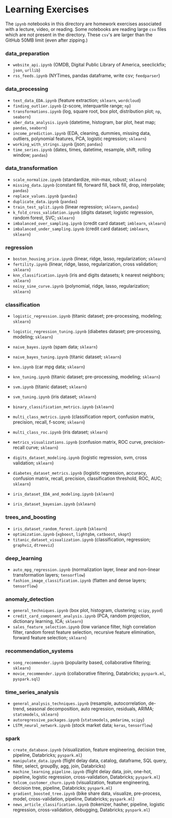 # Learning Exercises
The `ipynb` notebooks in this directory are homework exercises associated with a lecture, video, or reading. Some notebooks are reading large `csv` files which are not present in the directory. These `csv`'s are larger than the GitHub 50MB limit (even after zipping.)

### data_preparation
- `website_api.ipynb` (OMDB, Digital Public Library of America, seeclickfix; `json`,  `urllib`)
- `rss_feeds.ipynb` (NYTimes, pandas dataframe, write csv; `feedparser`)

### data_processing
- `text_data_EDA.ipynb` (feature extraction; `sklearn`, `wordcloud`)
- `finding_outlier.ipynb` (z-score, interquartile range; `np`)
- `transformations.ipynb` (log, square root, box plot, distribution plot; `np`, `seaborn`)
- `uber_data_analysis.ipynb` (datetime, histogram, bar plot, heat map; `pandas`, `seaborn`)
- `income_prediction.ipynb` (EDA, cleaning, dummies, missing data, outliers, polynomial features, PCA, logistic regression; `sklearn`)
- `working_with_strings.ipynb` (json; `pandas`)
- `time_series.ipynb` (dates, times, datetime, resample, shift, rolling window; `pandas`)

### data_transformation
- `scale_normalize.ipynb` (standardize, min-max, robust; `sklearn`)
- `missing_data.ipynb` (constant fill, forward fill, back fill, drop, interpolate; `pandas`)
- `replace_values.ipynb` (`pandas`)
- `duplicate_data.ipynb` (`pandas`)
- `train_test_split.ipynb` (linear regression; `sklearn`, `pandas`)
- `k_fold_cross_validation.ipynb` (digits dataset; logistic regression, random forest, SVC; `sklearn`)
- `imbalanced_over_sampling.ipynb` (credit card dataset; `imblearn`, `sklearn`)
- `imbalanced_under_sampling.ipynb` (credit card dataset; `imblearn`, `sklearn`)

### regression
- `boston_housing_price.ipynb` (linear, ridge, lasso, regularization; `sklearn`)
- `fertility.ipynb` (linear, ridge, lasso, regularization, cross validation; `sklearn`)
- `knn_classification.ipynb` (iris and digits datasets; k nearest neighbors; `sklearn`)
- `noisy_sine_curve.ipynb` (polynomial, ridge, lasso, regularization; `sklearn`)

### classification
- `logistic_regression.ipynb` (titanic dataset; pre-processing, modeling; `sklearn`)
- `logistic_regression_tuning.ipynb` (diabetes dataset; pre-processing, modeling; `sklearn`)
- `naive_bayes.ipynb` (spam data; `sklearn`)
- `naive_bayes_tuning.ipynb` (titanic dataset; `sklearn`)
- `knn.ipynb` (car mpg data; `sklearn`)
- `knn_tuning.ipynb` (titanic dataset; pre-processing, modeling; `sklearn`)
- `svm.ipynb` (titanic dataset; `sklearn`)
- `svm_tuning.ipynb` (iris dataset; `sklearn`)

- `binary_classification_metrics.ipynb` (`sklearn`)
- `multi_class_metrics.ipynb` (classification report, confusion matrix, precision, recall, f-score; `sklearn`)
- `multi_class_roc.ipynb` (iris dataset; `sklearn`)
- `metrics_visualizations.ipynb` (confusion matrix, ROC curve, precision-recall curve; `sklearn`)

- `digits_dataset_modeling.ipynb` (logistic regression, svm, cross validation; `sklearn`)
- `diabetes_dataset_metrics.ipynb` (logistic regression, accuracy, confusion matrix, recall, precision, classification threshold, ROC, AUC; `sklearn`)
- `iris_dataset_EDA_and_modeling.ipynb` (`sklearn`)
- `iris_dataset_bayesian.ipynb` (`sklearn`)

### trees_and_boosting
- `iris_dataset_random_forest.ipynb` (`sklearn`)
- `optimization.ipynb` (`xgboost`, `lightgbm`, `catboost`, `skopt`)
- `titanic_dataset_visualization.ipynb` (classification, regression; `graphviz`, `dtreeviz`)

### deep_learning
- `auto_mpg_regression.ipynb` (normalization layer, linear and non-linear transformation layers; `tensorflow`)
- `fashion_image_classification.ipynb` (flatten and dense layers; `tensorflow`)

### anomaly_detection
- `general_techniques.ipynb` (box plot, histogram, clustering; `scipy`, `pyod`)
- `credit_card_component_analysis.ipynb` (PCA, random projection, dictionary learning, ICA; `sklearn`)
- `sales_feature_selection.ipynb` (low variance filter, high correlation filter, random forest feature selection, recursive feature elimination, forward feature selection; `sklearn`)

### recommendation_systems
- `song_recommender.ipynb` (popularity based, collaborative filtering; `sklearn`)
- `movie_recommender.ipynb` (collaborative filtering, Databricks; `pyspark.ml`, `pyspark.sql`)

### time_series_analysis
- `general_analysis_techniques.ipynb` (resample, autocorrelation, de-trend, seasonal decomposition, auto regression, residuals, ARIMA; `statsmodels`, `sklearn`)
- `autoregressive_packages.ipynb` (`statsmodels`, `pmdarima`, `scipy`)
- `LSTM_neural_network.ipynb` (stock market data; `keras`, `tensorflow`)

### spark
- `create_database.ipynb` (visualization, feature engineering, decision tree, pipeline, Databricks; `pyspark.ml`)
- `manipulate_data.ipynb` (flight delay data, catalog, dataframe, SQL query, filter, select, groupBy, agg, join, Databricks)
- `machine_learning_pipeline.ipynb` (flight delay data, join, one-hot, pipeline, logistic regression, cross-validation, Databricks; `pyspark.ml`)
- `telcom_customer_churn.ipynb` (visualization, feature engineering, decision tree, pipeline, Databricks; `pyspark.ml`)
- `gradient_boosted_tree.ipynb` (bike share data, visualize, pre-process, model, cross-validation, pipeline, Databricks; `pyspark.ml`)
- `news_article_classification.ipynb` (tokenizer, hasher, pipeline, logistic regression, cross-validation, debugging, Databricks; `pyspark.ml`)